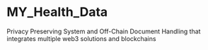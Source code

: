 # MY_Health_Data
Privacy Preserving System and Off-Chain Document Handling that integrates multiple web3 solutions and blockchains 
